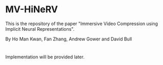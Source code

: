 # MV-HiNeRV

This is the repository of the paper "Immersive Video Compression using Implicit Neural Representations".

By Ho Man Kwan, Fan Zhang, Andrew Gower and David Bull

#
Implementation will be provided later.
